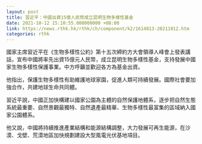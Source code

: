 ```yaml
---
layout: post
title: 習近平：中國出資15億人民幣成立昆明生物多樣性基金
date: 2021-10-12 15:10:55.000000000 +08:00
link: https://news.rthk.hk/rthk/ch/component/k2/1614813-20211012.htm
categories: rthk
---
```


國家主席習近平在《生物多樣性公約》第十五次締約方大會領導人峰會上發表講話，宣布中國將率先出資15億元人民幣，成立昆明生物多樣性基金，支持發展中國家生物多樣性保護事業。中方呼籲並歡迎各方為基金出資。

他指出，保護生物多樣性有助維護地球家園，促進人類可持續發展。國際社會要加強合作，共建地球生命共同體。

習近平說，中國正加快構建以國家公園為主體的自然保護地體系，逐步把自然生態系統最重要、自然景觀最獨特、自然遺產最精華、生物多樣性最富集的區域納入國家公園體系。

他又說，中國將持續推進產業結構和能源結構調整，大力發展可再生能源，在沙漠、戈壁、荒漠地區加快規劃建設大型風電光伏基地項目。
